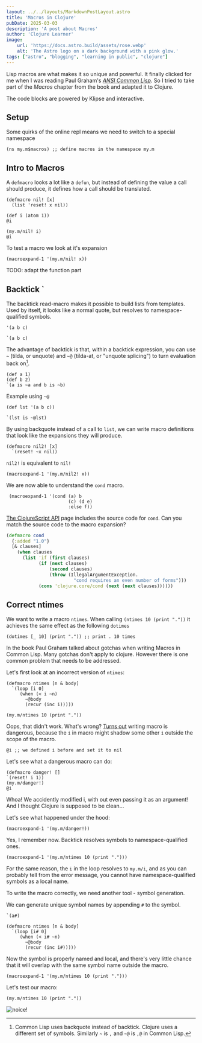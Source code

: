 ```yaml
---
layout: ../../layouts/MarkdownPostLayout.astro
title: 'Macros in Clojure'
pubDate: 2025-03-03
description: 'A post about Macros'
author: 'Clojure Learner'
image:
    url: 'https://docs.astro.build/assets/rose.webp'
    alt: 'The Astro logo on a dark background with a pink glow.'
tags: ["astro", "blogging", "learning in public", "clojure"]
---
```

Lisp macros are what makes it so unique and powerful. It finally clicked for me when I was reading Paul Graham's [*ANSI Common Lisp*](https://paulgraham.com/acl.html). So I tried to take part of the *Macros* chapter from the book and adapted it to Clojure. 

The code blocks are powered by Klipse and interactive.

## Setup
Some quirks of the online repl means we need to switch to a special namespace
```klipse
(ns my.m$macros) ;; define macros in the namespace my.m
```
## Intro to Macros

A `defmacro` looks a lot like a `defun`, but instead of defining the value a call should produce, it defines how a call should be translated.

```klipse
(defmacro nil! [x]
  (list 'reset! x nil))
```

```klipse
(def i (atom 1))
@i
```

```klipse
(my.m/nil! i)
@i
```

To test a macro we look at it's expansion
```klipse
(macroexpand-1 '(my.m/nil! x))
```

TODO: adapt the function part

## Backtick `
[^1]: Common Lisp uses backquote instead of backtick. Clojure uses a different set of symbols. Similarly `~` is `,` and `~@` is `,@` in Common Lisp.

The backtick read-macro makes it possible to build lists from templates. Used by itself, it looks like a normal quote, but resolves to namespace-qualified symbols.
```klipse
'(a b c)
```
```klipse
`(a b c)
```
The advantage of backtick is that, within a backtick expression, you can use `~` (tilda, or unquote) and `~@` (tilda-at, or "unquote splicing") to turn evaluation back on[^1].
```klipse
(def a 1)
(def b 2)
`(a is ~a and b is ~b)
```

Example using `~@`
```klipse
(def lst '(a b c))

`(lst is ~@lst)
```

By using backquote instead of a call to `list`, we can write macro definitions that look like the expansions they will produce. 
```klipse
(defmacro nil2! [x]
  `(reset! ~x nil))
```

`nil2!` is equivalent to `nil!`
```klipse
(macroexpand-1 '(my.m/nil2! x))
```



We are now able to understand the `cond` macro.
```klipse
 (macroexpand-1 '(cond (a) b
                       (c) (d e)
                       :else f))
```

[The ClojureScript API](https://cljs.github.io/api/cljs.core/cond) page includes the source code for `cond`. Can you match the source code to the macro expansion?

```clojure
(defmacro cond
  {:added "1.0"}
  [& clauses]
    (when clauses
      (list 'if (first clauses)
            (if (next clauses)
                (second clauses)
                (throw (IllegalArgumentException.
                         "cond requires an even number of forms")))
            (cons 'clojure.core/cond (next (next clauses))))))
```

## Correct ntimes
We want to write a macro `ntimes`. When calling `(ntimes 10 (print "."))` it achieves the same effect as the following `dotimes`
```klipse
(dotimes [_ 10] (print ".")) ;; print . 10 times
```
In the book Paul Graham talked about gotchas when writing Macros in Common Lisp. Many gotchas don't apply to clojure. However there is one common problem that needs to be addressed.

Let's first look at an incorrect version of `ntimes`:
```klipse
(defmacro ntimes [n & body]
  `(loop [i 0]
     (when (< i ~n)
       ~@body
       (recur (inc i)))))
```
```klipse
(my.m/ntimes 10 (print "."))
```

Oops, that didn't work. What's wrong? [Turns out](https://clojure-doc.org/articles/language/macros/) writing macro is dangerous, because the `i` in macro might shadow some other `i` outside the scope of the macro. 

```klipse
@i ;; we defined i before and set it to nil
```

Let's see what a dangerous macro can do:

```klipse
(defmacro danger! []
`(reset! i 1))
(my.m/danger!)
@i
```

Whoa! We accidently modified i, with out even passing it as an argument! And I thought Clojure is supposed to be clean...

Let's see what happened under the hood:

```klipse
(macroexpand-1 '(my.m/danger!))
```
Yes, I remember now. Backtick resolves symbols to namespace-qualified ones.

```klipse
(macroexpand-1 '(my.m/ntimes 10 (print ".")))
```
For the same reason, the `i` in the loop resolves to `my.m/i`, and as you can probably tell from the error message, you cannot have namespace-qualified symbols as a local name.

To write the macro correctly, we need another tool - symbol generation. 

We can generate unique symbol names by appending `#` to the symbol.

```klipse
`(a#)
```

```klipse
(defmacro ntimes [n & body]
  `(loop [i# 0]
     (when (< i# ~n)
       ~@body
       (recur (inc i#)))))
```
Now the symbol is properly named and local, and there's very little chance that it will overlap with the same symbol name outside the macro.
```klipse
(macroexpand-1 '(my.m/ntimes 10 (print ".")))
```
Let's test our macro:

```klipse
(my.m/ntimes 10 (print "."))
```
![noice!](https://media.giphy.com/media/v1.Y2lkPTc5MGI3NjExbnE1bmw4d2FneWx5aXR4ZzlteHFlZTNkYWhxZDM0bmJ4cTFlZGdjaCZlcD12MV9naWZzX3NlYXJjaCZjdD1n/yJFeycRK2DB4c/giphy.gif)
